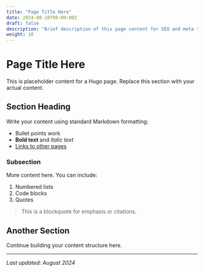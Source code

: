 ```yaml
---
title: "Page Title Here"
date: 2024-08-18T00:00:00Z
draft: false
description: "Brief description of this page content for SEO and meta tags"
weight: 10
---
```


# Page Title Here

This is placeholder content for a Hugo page. Replace this section with your actual content.

## Section Heading

Write your content using standard Markdown formatting:

- Bullet points work
- **Bold text** and *italic text*
- [Links to other pages](/other-page/)

### Subsection

More content here. You can include:

1. Numbered lists
2. Code blocks
3. Quotes

> This is a blockquote for emphasis or citations.

## Another Section

Continue building your content structure here.

---

*Last updated: August 2024*